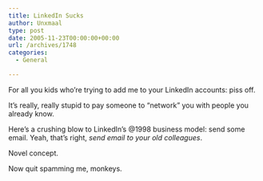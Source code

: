 ```yaml
---
title: LinkedIn Sucks
author: Unxmaal
type: post
date: 2005-11-23T00:00:00+00:00
url: /archives/1748
categories:
  - General

---
```

For all you kids who&#8217;re trying to add me to your LinkedIn accounts: piss off. 

It&#8217;s really, really stupid to pay someone to &#8220;network&#8221; you with people you already know. 

Here&#8217;s a crushing blow to LinkedIn&#8217;s @1998 business model: send some email. Yeah, that&#8217;s right, _send email to your old colleagues_. 

Novel concept. 

Now quit spamming me, monkeys.